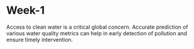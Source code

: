 # Week-1
Access to clean water is a critical global concern. Accurate prediction of various water quality metrics can help in early detection of pollution and ensure timely intervention.
